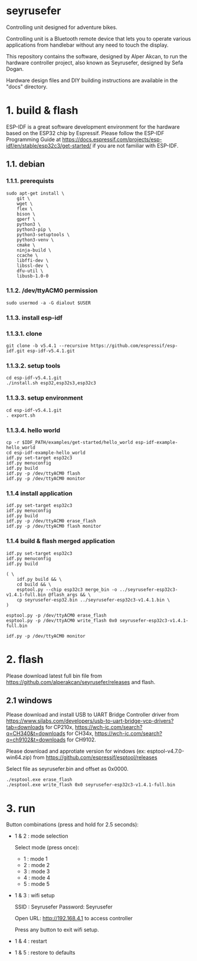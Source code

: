 
# seyrusefer

Controlling unit designed for adventure bikes.

Controlling unit is a Bluetooth remote device that lets you to operate
various applications from handlebar without any need to touch the display.

This repository contains the software, designed by Alper Akcan, to run the
hardware controller project, also known as Seyrusefer, designed by Sefa Dogan.

Hardware design files and DIY building instructions are available in the
"docs" directory.

# 1. build & flash

ESP-IDF is a great software development environment for the hardware based on
the ESP32 chip by Espressif. Please follow the ESP-IDF Programming Guide at
https://docs.espressif.com/projects/esp-idf/en/stable/esp32c3/get-started/ if you
are not familiar with ESP-IDF.

## 1.1. debian

### 1.1.1. prerequists

    sudo apt-get install \
        git \
        wget \
        flex \
        bison \
        gperf \
        python3 \
        python3-pip \
        python3-setuptools \
        python3-venv \
        cmake \
        ninja-build \
        ccache \
        libffi-dev \
        libssl-dev \
        dfu-util \
        libusb-1.0-0

### 1.1.2. /dev/ttyACM0 permission

    sudo usermod -a -G dialout $USER

### 1.1.3. install esp-idf

### 1.1.3.1. clone

    git clone -b v5.4.1 --recursive https://github.com/espressif/esp-idf.git esp-idf-v5.4.1.git

### 1.1.3.2. setup tools

    cd esp-idf-v5.4.1.git
    ./install.sh esp32,esp32s3,esp32c3

### 1.1.3.3. setup environment

    cd esp-idf-v5.4.1.git
    . export.sh

### 1.1.3.4. hello world

    cp -r $IDF_PATH/examples/get-started/hello_world esp-idf-example-hello_world
    cd esp-idf-example-hello_world
    idf.py set-target esp32c3
    idf.py menuconfig
    idf.py build
    idf.py -p /dev/ttyACM0 flash
    idf.py -p /dev/ttyACM0 monitor

### 1.1.4 install application

    idf.py set-target esp32c3
    idf.py menuconfig
    idf.py build
    idf.py -p /dev/ttyACM0 erase_flash
    idf.py -p /dev/ttyACM0 flash monitor

### 1.1.4 build & flash merged application

    idf.py set-target esp32c3
    idf.py menuconfig
    idf.py build

    ( \
        idf.py build && \
        cd build && \
        esptool.py --chip esp32c3 merge_bin -o ../seyrusefer-esp32c3-v1.4.1-full.bin @flash_args && \
        cp seyrusefer-esp32.bin ../seyrusefer-esp32c3-v1.4.1.bin \
    )

    esptool.py -p /dev/ttyACM0 erase_flash
    esptool.py -p /dev/ttyACM0 write_flash 0x0 seyrusefer-esp32c3-v1.4.1-full.bin

    idf.py -p /dev/ttyACM0 monitor

# 2. flash

Please download latest full bin file from https://github.com/alperakcan/seyrusefer/releases
and flash.

## 2.1 windows

Please download and install USB to UART Bridge Controller driver from
https://www.silabs.com/developers/usb-to-uart-bridge-vcp-drivers?tab=downloads for CP210x,
https://wch-ic.com/search?q=CH340&t=downloads for CH34x,
https://wch-ic.com/search?q=ch9102&t=downloads for CH9102.

Please download and approtiate version for windows (ex: esptool-v4.7.0-win64.zip)
from https://github.com/espressif/esptool/releases

Select file as seyrusefer.bin and offset as 0x0000.

    ./esptool.exe erase_flash
    ./esptool.exe write_flash 0x0 seyrusefer-esp32c3-v1.4.1-full.bin

# 3. run

Button combinations (press and hold for 2.5 seconds):
  - 1 & 2 : mode selection

    Select mode (press once):
      - 1 : mode 1
      - 2 : mode 2
      - 3 : mode 3
      - 4 : mode 4
      - 5 : mode 5

  - 1 & 3 : wifi setup

    SSID    : Seyrusefer
    Password: Seyrusefer

    Open URL: http://192.168.4.1 to access controller

    Press any button to exit wifi setup.

  - 1 & 4 : restart
  - 1 & 5 : restore to defaults
